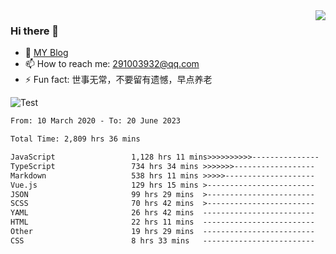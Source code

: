 <img align='right' src='https://github-readme-stats.vercel.app/api?username=niaogege&show_icons=true&theme=radical'/>

### Hi there 👋

- 🌱 [MY Blog](https://bythewayer.com/)
- 📫 How to reach me: 291003932@qq.com
- ⚡ Fun fact:  世事无常，不要留有遗憾，早点养老

![Test](https://github-readme-stats.vercel.app/api/top-langs/?username=niaogege&layout=compact)

<!--START_SECTION:waka-->

```txt
From: 10 March 2020 - To: 20 June 2023

Total Time: 2,809 hrs 36 mins

JavaScript                 1,128 hrs 11 mins>>>>>>>>>>---------------   40.15 %
TypeScript                 734 hrs 34 mins >>>>>>>------------------   26.15 %
Markdown                   538 hrs 11 mins >>>>>--------------------   19.16 %
Vue.js                     129 hrs 15 mins >------------------------   04.60 %
JSON                       99 hrs 29 mins  >------------------------   03.54 %
SCSS                       70 hrs 42 mins  >------------------------   02.52 %
YAML                       26 hrs 42 mins  -------------------------   00.95 %
HTML                       22 hrs 11 mins  -------------------------   00.79 %
Other                      19 hrs 29 mins  -------------------------   00.69 %
CSS                        8 hrs 33 mins   -------------------------   00.30 %
```

<!--END_SECTION:waka-->
